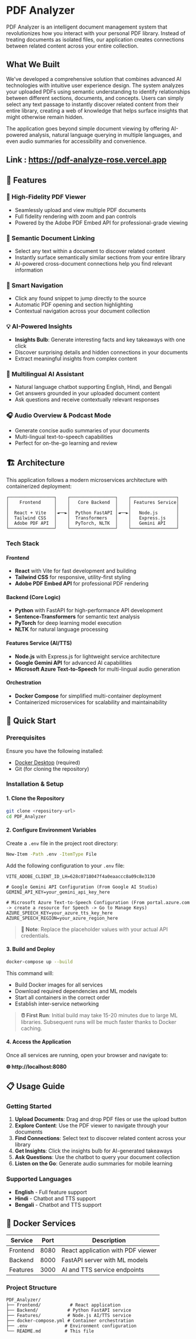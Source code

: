 # PDF Analyzer

PDF Analyzer is an intelligent document management system that revolutionizes how you interact with your personal PDF library. Instead of treating documents as isolated files, our application creates connections between related content across your entire collection.

## What We Built

We've developed a comprehensive solution that combines advanced AI technologies with intuitive user experience design. The system analyzes your uploaded PDFs using semantic understanding to identify relationships between different sections, documents, and concepts. Users can simply select any text passage to instantly discover related content from their entire library, creating a web of knowledge that helps surface insights that might otherwise remain hidden.

The application goes beyond simple document viewing by offering AI-powered analysis, natural language querying in multiple languages, and even audio summaries for accessibility and convenience.

## Link : https://pdf-analyze-rose.vercel.app

## 🌟 Features

### 📄 High-Fidelity PDF Viewer
- Seamlessly upload and view multiple PDF documents
- Full fidelity rendering with zoom and pan controls
- Powered by the Adobe PDF Embed API for professional-grade viewing

### 🔗 Semantic Document Linking
- Select any text within a document to discover related content
- Instantly surface semantically similar sections from your entire library
- AI-powered cross-document connections help you find relevant information

### 🎯 Smart Navigation
- Click any found snippet to jump directly to the source
- Automatic PDF opening and section highlighting
- Contextual navigation across your document collection

### 💡 AI-Powered Insights
- **Insights Bulb**: Generate interesting facts and key takeaways with one click
- Discover surprising details and hidden connections in your documents
- Extract meaningful insights from complex content

### 🤖 Multilingual AI Assistant
- Natural language chatbot supporting English, Hindi, and Bengali
- Get answers grounded in your uploaded document content
- Ask questions and receive contextually relevant responses

### 🎧 Audio Overview & Podcast Mode
- Generate concise audio summaries of your documents
- Multi-lingual text-to-speech capabilities
- Perfect for on-the-go learning and review

## 🏗️ Architecture

This application follows a modern microservices architecture with containerized deployment:

```
┌─────────────────┐    ┌─────────────────┐    ┌─────────────────┐
│    Frontend     │    │   Core Backend  │    │ Features Service│
│                 │    │                 │    │                 │
│  React + Vite   │◄──►│  Python FastAPI │◄──►│   Node.js       │
│  Tailwind CSS   │    │  Transformers   │    │   Express.js    │
│  Adobe PDF API  │    │  PyTorch, NLTK  │    │   Gemini API    │
└─────────────────┘    └─────────────────┘    └─────────────────┘
```

### Tech Stack

#### Frontend
- **React** with Vite for fast development and building
- **Tailwind CSS** for responsive, utility-first styling
- **Adobe PDF Embed API** for professional PDF rendering

#### Backend (Core Logic)
- **Python** with FastAPI for high-performance API development
- **Sentence-Transformers** for semantic text analysis
- **PyTorch** for deep learning model execution
- **NLTK** for natural language processing

#### Features Service (AI/TTS)
- **Node.js** with Express.js for lightweight service architecture
- **Google Gemini API** for advanced AI capabilities
- **Microsoft Azure Text-to-Speech** for multi-lingual audio generation

#### Orchestration
- **Docker Compose** for simplified multi-container deployment
- Containerized microservices for scalability and maintainability

## 🚀 Quick Start

### Prerequisites

Ensure you have the following installed:
- [Docker Desktop](https://www.docker.com/products/docker-desktop/) (required)
- Git (for cloning the repository)

### Installation & Setup

#### 1. Clone the Repository
```bash
git clone <repository-url>
cd PDF_Analyzer
```

#### 2. Configure Environment Variables
Create a `.env` file in the project root directory:

```bash
New-Item -Path .env -ItemType File
```

Add the following configuration to your `.env` file:

```env
VITE_ADOBE_CLIENT_ID_LH=628c0718047f4a0eaaccc8a09c8e3130

# Google Gemini API Configuration (From Google AI Studio)
GEMINI_API_KEY=your_gemini_api_key_here 

# Microsoft Azure Text-to-Speech Configuration (From portal.azure.com -> create a resource for Speech -> Go to Manage Keys)
AZURE_SPEECH_KEY=your_azure_tts_key_here
AZURE_SPEECH_REGION=your_azure_region_here
```

> **📝 Note**: Replace the placeholder values with your actual API credentials.

#### 3. Build and Deploy
```bash
docker-compose up --build
```

This command will:
- Build Docker images for all services
- Download required dependencies and ML models
- Start all containers in the correct order
- Establish inter-service networking

> **⏰ First Run**: Initial build may take 15-20 minutes due to large ML libraries. Subsequent runs will be much faster thanks to Docker caching.

#### 4. Access the Application
Once all services are running, open your browser and navigate to:

**🌐 http://localhost:8080**

## 📋 Usage Guide

### Getting Started
1. **Upload Documents**: Drag and drop PDF files or use the upload button
2. **Explore Content**: Use the PDF viewer to navigate through your documents
3. **Find Connections**: Select text to discover related content across your library
4. **Get Insights**: Click the insights bulb for AI-generated takeaways
5. **Ask Questions**: Use the chatbot to query your document collection
6. **Listen on the Go**: Generate audio summaries for mobile learning

### Supported Languages
- **English** - Full feature support
- **Hindi** - Chatbot and TTS support
- **Bengali** - Chatbot and TTS support

## 🐳 Docker Services

| Service | Port | Description |
|---------|------|-------------|
| Frontend | 8080 | React application with PDF viewer |
| Backend | 8000 | FastAPI server with ML models |
| Features | 3000 | AI and TTS service endpoints |


### Project Structure
```
PDF_Analyzer/
├── Frontend/           # React application
├── Backend/           # Python FastAPI service
├── Features/          # Node.js AI/TTS service
├── docker-compose.yml # Container orchestration
├── .env              # Environment configuration
└── README.md         # This file
```
